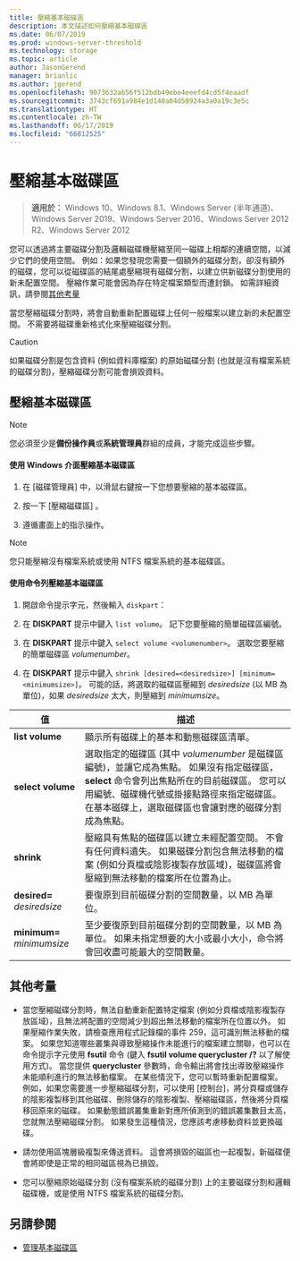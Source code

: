 ```yaml
---
title: 壓縮基本磁碟區
description: 本文描述如何壓縮基本磁碟區
ms.date: 06/07/2019
ms.prod: windows-server-threshold
ms.technology: storage
ms.topic: article
author: JasonGerend
manager: brianlic
ms.author: jgerend
ms.openlocfilehash: 9073632a656f512bdb49ebe4eeefd4cd5f4eaadf
ms.sourcegitcommit: 3743cf691a984e1d140a04d50924a3a0a19c3e5c
ms.translationtype: HT
ms.contentlocale: zh-TW
ms.lasthandoff: 06/17/2019
ms.locfileid: "66812525"
---
```

# <a name="shrink-a-basic-volume"></a>壓縮基本磁碟區

> **適用於：** Windows 10、Windows 8.1、Windows Server (半年通道)、Windows Server 2019、Windows Server 2016、Windows Server 2012 R2、Windows Server 2012

您可以透過將主要磁碟分割及邏輯磁碟機壓縮至同一磁碟上相鄰的連續空間，以減少它們的使用空間。 例如：如果您發現您需要一個額外的磁碟分割，卻沒有額外的磁碟，您可以從磁碟區的結尾處壓縮現有磁碟分割，以建立供新磁碟分割使用的新未配置空間。 壓縮作業可能會因為存在特定檔案類型而遭封鎖。 如需詳細資訊，請參閱[其他考量](#additional-considerations) 

當您壓縮磁碟分割時，將會自動重新配置磁碟上任何一般檔案以建立新的未配置空間。 不需要將磁碟重新格式化來壓縮磁碟分割。

> [!CAUTION]
> 如果磁碟分割是包含資料 (例如資料庫檔案) 的原始磁碟分割 (也就是沒有檔案系統的磁碟分割)，壓縮磁碟分割可能會損毀資料。

## <a name="shrinking-a-basic-volume"></a>壓縮基本磁碟區

> [!NOTE]
> 您必須至少是**備份操作員**或**系統管理員**群組的成員，才能完成這些步驟。

#### <a name="to-shrink-a-basic-volume-using-the-windows-interface"></a>使用 Windows 介面壓縮基本磁碟區

1.  在 [磁碟管理員] 中，以滑鼠右鍵按一下您想要壓縮的基本磁碟區。

2.  按一下 [壓縮磁碟區]  。

3.  遵循畫面上的指示操作。


> [!NOTE]
> 您只能壓縮沒有檔案系統或使用 NTFS 檔案系統的基本磁碟區。

#### <a name="to-shrink-a-basic-volume-using-a-command-line"></a>使用命令列壓縮基本磁碟區

1.  開啟命令提示字元，然後輸入 `diskpart`：

2.  在 **DISKPART** 提示中鍵入 `list volume`。 記下您要壓縮的簡單磁碟區編號。

3.  在 **DISKPART** 提示中鍵入 `select volume <volumenumber>`。 選取您要壓縮的簡單磁碟區 *volumenumber*。

4.  在 **DISKPART** 提示中鍵入 `shrink [desired=<desiredsize>] [minimum=<minimumsize>]`。 可能的話，將選取的磁碟區壓縮到 *desiredsize* (以 MB 為單位)，如果 *desiredsize* 太大，則壓縮到 *minimumsize*。

| 值             | 描述 |
| ---               | ----------- |
| **list volume** | 顯示所有磁碟上的基本和動態磁碟區清單。 |
| **select volume** | 選取指定的磁碟區 (其中 <em>volumenumber</em> 是磁碟區編號)，並讓它成為焦點。 如果沒有指定磁碟區，**select** 命令會列出焦點所在的目前磁碟區。 您可以用編號、磁碟機代號或掛接點路徑來指定磁碟區。 在基本磁碟上，選取磁碟區也會讓對應的磁碟分割成為焦點。 |
| **shrink** | 壓縮具有焦點的磁碟區以建立未經配置空間。 不會有任何資料遺失。 如果磁碟分割包含無法移動的檔案 (例如分頁檔或陰影複製存放區域)，磁碟區將會壓縮到無法移動的檔案所在位置為止。 |
| **desired=** <em>desiredsize</em> | 要復原到目前磁碟分割的空間數量，以 MB 為單位。 |
| **minimum=** <em>minimumsize</em> | 至少要復原到目前磁碟分割的空間數量，以 MB 為單位。 如果未指定想要的大小或最小大小，命令將會回收盡可能最大的空間數量。 |

## <a name="additional-considerations"></a>其他考量

-   當您壓縮磁碟分割時，無法自動重新配置特定檔案 (例如分頁檔或陰影複製存放區域)，且無法將配置的空間減少到超出無法移動的檔案所在位置以外。 如果壓縮作業失敗，請檢查應用程式記錄檔的事件 259，這可識別無法移動的檔案。 如果您知道哪些叢集與導致壓縮操作未能進行的檔案建立關聯，也可以在命令提示字元使用 **fsutil** 命令 (鍵入 **fsutil volume querycluster /?** 以了解使用方式)。 當您提供 **querycluster** 參數時，命令輸出將會找出導致壓縮操作未能順利進行的無法移動檔案。
在某些情況下，您可以暫時重新配置檔案。 例如，如果您需要進一步壓縮磁碟分割，可以使用 [控制台]，將分頁檔或儲存的陰影複製移到其他磁碟、刪除儲存的陰影複製、壓縮磁碟區，然後將分頁檔移回原來的磁碟。 如果動態錯誤叢集重新對應所偵測到的錯誤叢集數目太高，您就無法壓縮磁碟分割。 如果發生這種情況，您應該考慮移動資料並更換磁碟。

-  請勿使用區塊層級複製來傳送資料。 這會將損毀的磁區也一起複製，新磁碟便會將即使是正常的相同磁區視為已損毀。

-   您可以壓縮原始磁碟分割 (沒有檔案系統的磁碟分割) 上的主要磁碟分割和邏輯磁碟機，或是使用 NTFS 檔案系統的磁碟分割。

## <a name="see-also"></a>另請參閱

-   [管理基本磁碟區](manage-basic-volumes.md)